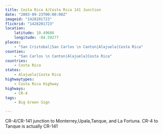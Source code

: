 ```yaml
---
title: Costa Rica 4/Costa Rica 141 Junction
date: "2003-09-23T00:00:00Z"
imageid: "1428201723"
flickrid: "1428201723"
location:
    latitude: 10.49686
    longitude: -84.59277
places:
    - "San Cristobal|San Carlos \n Canton|Alajuela|Costa Rica"
counties:
    - "San Carlos \n Canton|Alajuela|Costa Rica"
countries:
    - Costa Rica
states:
    - Alajuela|Costa Rica
highwaytypes:
    - Costa Rica Highway
highways:
    - CR-4
tags:
    - Big Green Sign

---
```

CR-4/CR-141 junction to Monterrey,Upala,Tanque, and La Fortuna.  CR-4 to Tanque is actually CR-141